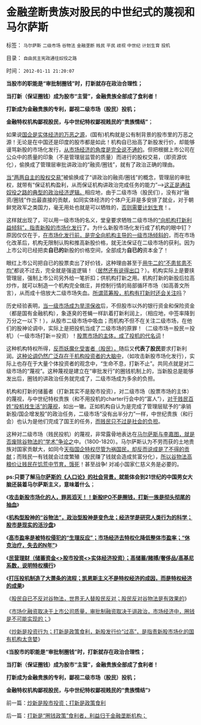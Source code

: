# 金融垄断贵族对股民的中世纪式的蔑视和马尔萨斯

标签： `马尔萨斯` `二级市场` `谷物法` `金融垄断` `贱民` `平民` `歧视` `中世纪` `计划生育` `投机` 

目录： `自由民主宪政通往奴役之路`

时间： `2012-01-11 21:20:07`

**当股市的职能是“审批制圈钱”时，打新就存在政治合理性；**

**当打新（保证圈钱）成为股市“主营”，金融贵族全部成了食利者！**

**打新成为金融贵族的专利，鄙视二级市场（股民）投机；**

**金融特权机构鄙视股民，与中世纪特权鄙视贱民的“贵族情结”**；

如果说[国企是实体经济的万恶之源](../../../2011/11/5/国企名“企”不是企业，国企是国防单位.md)，(国有)机构就是公有制背景的股市里的万恶之源！无论是在中国还是印度的股市都是如此！机构自已抬高了新股发行价，却能够谩骂新股的市场化发行，[从市场经济的角度是完全说不通的](../../../2012/1/9/攻击新股市场化的人!罪恶滔天！.md)。但把根据上市公司在公众中的质量的印象（不是管理层监管的质量）而进行的股权交易，（即资源优化），偷换成了管理层审批讲政治的“融资/圈钱”，就有了政治正确的理由。

[当“两两自主的股权交易”](../../../2011/5/18/否定市场的五毛股神信仰什么？.md)被偷换成了“讲政治的融资/圈钱”的概念，管理层的审批权，就带有“保证机构盈利，从而保证机构讲政治完成任务的能力”——>[这正是通往奴役之路的典型的政治经济逻辑。](../../../2011/8/24/巴菲特“向我开炮”当五毛,华尔街奴役全世界.md)相应地，由于二级市场（股民们），没有对“融资/圈钱”作出最直接的贡献，如同实体经济的个体户无非是多安排了就业，对于朝鲜党政军之类国力，毫无用处也就是可以牺牲的，[否则需要计划生育](http://darthvad.blog.163.com/blog/static/5339947020111194845411/)！。

这样就出现了，可以用一级市场的名义，堂皇要求牺牲二级市场的[“向机构打新利益倾斜”，指责新股的市场化发行](../../../2012/1/10/股民自已不反对股市谷物法，无人会替股民反对.md)了。为什么新股市场化发行成了机构的眼中钉？原因仅仅在于，[在市场化发行前，是完全向机构主导的一级市场倾斜的](../../../2012/1/9/攻击新股市场化的人!罪恶滔天！.md)，而在市场化改革后，机构无限制认购和推高新股价格，就无法保证在二级市场的获利。因为上市公司已经把卖**自已的**新股的价格空间，全部成为**自已的**资本金了！

眼红上市公司把自已的股票卖出了好价钱，这种理由甚至于[用牛二的“不患贫患不均”](../../../2009/2/7/“不患贫而患不均”是伪公平，是特权化，社会等级化.md)都说不过去，完全就是强盗逻辑！（[居然还有说得出口](../../../2012/1/10/机构型股神的“谷物法”，政治型股神和孔庆东老师.md)？）。机构实际上是要挟管理层，强制上市公司另外给一笔折扣；供机构打新之用。机构打新的新股后拉高炒作，就可以制造一个机构完全做庄，并控制行情的局部循环市场（如高善文所言），从而成十倍放大二级市场失血。[所谓蓝筹股，机构有打新时还会关注吗](../../../2011/10/13/熊市的IPO不是圈钱，坚持新股市场化发行才有牛市.md)？

历史经验表明，[当一级市场成为旱涝保收](../../../2011/6/19/A股越是规范退市，越是不可能退市.md)后，不但股市以外的银行资金和保险资金（都是国有金融机构），象逐臭的苍蝇一样趴着打新利润上，（相应地，中签率降到万分之一以下！），从股市二级市场中吸血；而机构不但不在关注二级市场，在他们的股神论调中，实际上是把投机当成了二级市场的原罪！（二级市场＝股民＝投机）（一级市场打新＝投资）！[股票市场的主体，成了投机的代名词](../../../2012/1/10/打压投机是如何制造了大萧条？.md)！

这种机构特权所得，[反而妖魔化受害者（股民），](../../../2011/12/29/骂干预市场是有用的，骂股市是为了争夺资金.md)随后又**代表了股民**要求打新利润。[这种论调仍然广泛存在于机构投资者的大脑中](../../../2012/1/10/股民自已不反对股市谷物法，无人会替股民反对.md)，（如攻击新股市场化发行），实际上也存在于大量个体投资者的观念中，“生命不息，打新不止”。共同点就是对二级市场的“蔑视”。这种蔑视是建立在“审批发行”的圈钱机制上的，当新股总是能够发出后，圈钱的讲政治任务就完成了，二级市场成为多余的负担。

机构和打新的储蓄者（打新其实不是股市投资），对二级市场（股票市场的主体）的蔑视，与中世纪特权贵族（和不用投机的charter行会中的“富人”），[对于贱民百姓“投机找生活”的蔑视](../../../2011/11/19/“人人平等”是私有制的专利.md)，如出一辙。正如机构自认为是完成了管理层赋予的“承销新股/国企增发股”的政治任务，二级市场“没有出半分力”一样，中世纪贵族（和行会）也认为是他们完成了国王的任务，[而贱民只不过是社会的负担](../../../2011/11/17/贵族蔑视平民，富人鄙视穷人.md)。

这种对二级市场（贱民投机）的蔑视，非常露骨地表达在[马尔萨斯与李嘉图，就是否废除谷物法的“学术”争论之](../../../2011/10/3/公民人口本身就是市场经济最大的财富.md)中。（1800-1820）。马尔萨斯认为不劳而获的土地贵族对国家贡献大，如同今[天指国企特权尽管为祸国民，却反而说成是了不得的贡献](../../../2011/9/21/工薪所得税负可能世界第一！计划生育让养老体系崩溃！.md)；而贱民一有钱就会过度繁殖（股民赚了钱就会造成贫富分化），[所以谷物法高粮价让贱民在饥荒中节育，饿死](../../../2011/12/23/英国治下的大饥荒，平民在堆积的粮食前饿死.md)！甚至战争! 对减小国家仁慈义务是必要的。

**ps:只要了解[马尔萨斯的《人口论》的社会背景，](../../../2011/9/21/工薪所得税负可能世界第一！计划生育让养老体系崩溃！.md)就能体会到21世纪的中国男女大脑还装着马尔萨斯主义，意味着什么**；

《[**攻击新股市场化的人，罪恶滔天！！新股IPO不是圈钱，打新一族是彻头彻尾的抽血**](../../../2012/1/9/攻击新股市场化的人!罪恶滔天！.md)》

《[**机构型股神的“谷物法”，政治型股神是变色龙；经济学是研究人类行为的科学；股市是现实的活沙盘**](../../../2012/1/10/机构型股神的“谷物法”，政治型股神和孔庆东老师.md)》

《[**高市盈率是被特权侵犯的“生理反应”；市场经济去特权化降低整体市盈率；“休克治疗，失去的N年”**](../../../2012/1/10/高市盈率是被特权侵犯的“生理反应”；.md)》

《[**民营理财（储蓄资金<>股市投资<>实体经济投资）；高储蓄/赌搏/奢侈品/高基尼系数，说明特权横行**](../../../2012/1/10/民间理财资本流动（储蓄资金股市投资实体经济投资）.md)》

《[**打压投机制造了大萧条的流程；凯恩斯主义不是特权经济的成因，而是特权经济的成果**](../../../2012/1/10/打压投机是如何制造了大萧条？.md)》

《[股民自已不反对谷物法，世界无人替股民反对；股民反对谷物法是有效果的](../../../2012/1/10/股民自已不反对股市谷物法，无人会替股民反对.md)》

《[市场化融资取决于上市公司质量，审批制融资取决于讲政治，市场经济中，圈钱是不可能实现的；](../../../2012/1/11/市场经济不可能圈钱，强制分红令印度熊市40年！.md)》

《[炒新是投资行为；打新是政策食利，新股发行价“过高”，是指责新股市场化的国有机构太贪婪](../../../2012/1/11/炒新是股市投资；打新是政策食利.md)》

《**当股市的职能是“审批制圈钱”时，打新就存在政治合理性；**

**当打新（保证圈钱）成为股市“主营”，金融贵族全部成了食利者！**

**打新成为金融贵族的专利，鄙视二级市场（股民）投机；**

**金融特权机构鄙视股民，与中世纪特权鄙视贱民的“贵族情结”**》



前一篇：[炒新是股市投资；打新是政策食利](../../../2012/1/11/炒新是股市投资；打新是政策食利.md)

后一篇：[打新是“圈钱政策”食利者，利益归于金融垄断机构；](../../../2012/1/11/打新是“圈钱政策”食利者，利益归于金融垄断机构；.md)